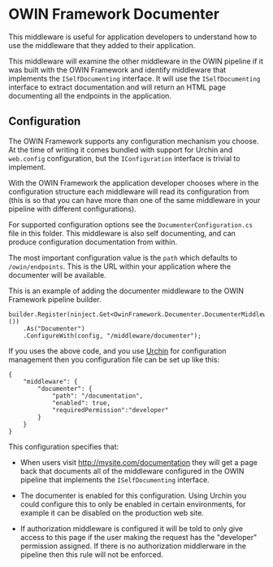 ﻿# OWIN Framework Documenter

This middleware is useful for application developers to understand how to use the 
middleware that they added to their application.

This middleware will examine the other middleware in the OWIN pipeline if it was built 
with the OWIN Framework and identify middleware that implements the `ISelfDocumenting`
interface. It will use the `ISelfDocumenting` interface to extract documentation
and will return an HTML page documenting all the endpoints in the application.

## Configuration

The OWIN Framework supports any configuration mechanism you choose. At the time of writing 
it comes bundled with support for Urchin and `web.config` configuration, but the 
`IConfiguration` interface is trivial to implement.

With the OWIN Framework the application developer chooses where in the configuration structure
each middleware will read its configuration from (this is so that you can have more than one
of the same middleware in your pipeline with different configurations).

For supported configuration options see the `DocumenterConfiguration.cs` file in this folder. This
middleware is also self documenting, and can produce configuration documentation from within.

The most important configuration value is the `path` which defaults to `/owin/endpoints`. 
This is the URL within your application where the documenter will be available.

This is an example of adding the documenter middleware to the OWIN Framework pipeline builder.

```
builder.Register(ninject.Get<OwinFramework.Documenter.DocumenterMiddleware>())
    .As("Documenter")
    .ConfigureWith(config, "/middleware/documenter");
```

If you uses the above code, and you use [Urchin](https://github.com/Bikeman868/Urchin) for 
configuration management then you configuration file can be set up like this:

```
{
    "middleware": {
        "documenter": {
            "path": "/documentation",
            "enabled": true,
			"requiredPermission":"developer"
        }
    }
}

```

This configuration specifies that:

* When users visit http://mysite.com/documentation they will get a page back that documents
all of the middleware configured in the OWIN pipeline that implements the `ISelfDocumenting` interface.

* The documenter is enabled for this configuration. Using Urchin you could configure this to only
be enabled in certain environments, for example it can be disabled on the production web site.

* If authorization middleware is configured it will be told to only give access to this page if the
user making the request has the "developer" permission assigned. If there is no authorization 
middlerware in the pipeline then this rule will not be enforced.
